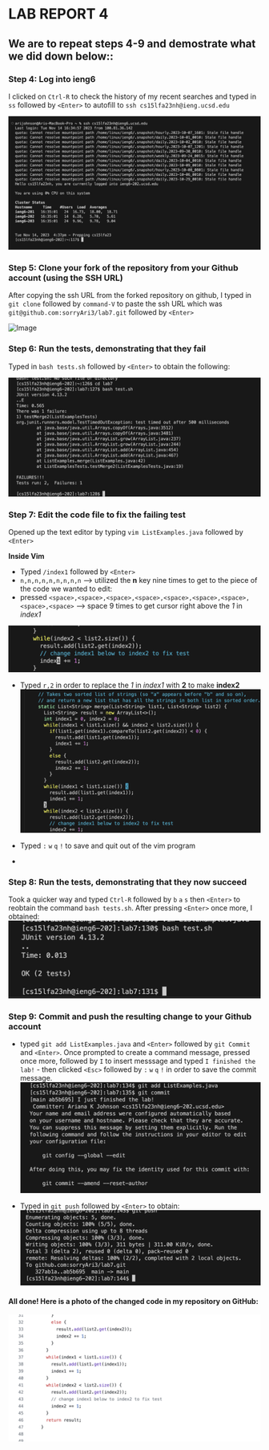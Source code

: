 # LAB REPORT 4 

## We are to repeat steps 4-9 and demostrate what we did down below::

### Step 4: Log into ieng6
I clicked on `Ctrl-R` to check the history of my recent searches and typed in `ss` followed by `<Enter>` to autofill to `ssh cs15lfa23nh@ieng.ucsd.edu` 

![Image](Photos/step4.png)

### Step 5: Clone your fork of the repository from your Github account (using the SSH URL)
After copying the ssh URL from the forked repository on github, I typed in `git clone` followed by `command-V` to paste the ssh URL which was `git@github.com:sorryAri3/lab7.git` followed by `<Enter>`

![Image](photo/step5.png)

### Step 6: Run the tests, demonstrating that they fail
Typed in `bash tests.sh` followed by `<Enter>` to obtain the following:

![Image](step6.png)


### Step 7: Edit the code file to fix the failing test
Opened up the text editor by typing `vim ListExamples.java` followed by `<Enter>`

**Inside Vim**
- Typed `/index1` followed by `<Enter>`
- `n,n,n,n,n,n,n,n,n` --> utilized the **n** key nine times to get to the piece of the code we wanted to edit:
- pressed `<space>,<space>,<space>,<space>,<space>,<space>,<space>,<space>,<space>` --> space 9 times to get cursor right above the *1* in *index1*

![Image](step7(1).png)

- Typed `r,2` in order to replace the *1* in *index1* with **2** to make **index2**
![Image](step7(2).png)

- Typed `:` `w` `q` `!` to save and quit out of the vim program
- 
### Step 8: Run the tests, demonstrating that they now succeed
Took a quicker way and typed `Ctrl-R` followed by `b` `a` `s` then `<Enter>` to reobtain the command `bash tests.sh`. After pressing `<Enter>` once more, I obtained:
![Image](step8.png)

### Step 9: Commit and push the resulting change to your Github account
- typed `git add ListExamples.java` and `<Enter>` followed by `git Commit` and `<Enter>`. Once prompted to create a command message, pressed <Enter> once more, followed by `I` to insert messsage and typed `I finished the lab!` - then clicked `<Esc>` followed by `:` `w` `q` `!` in order to save the commit message.
 ![Image](step9(1).png)

- Typed in `git push` followed by `<Enter>` to obtain:
![Image](step9(2).png)

#### All done! Here is a photo of the changed code in my repository on GitHub:  
![Image](step9(3).png)
